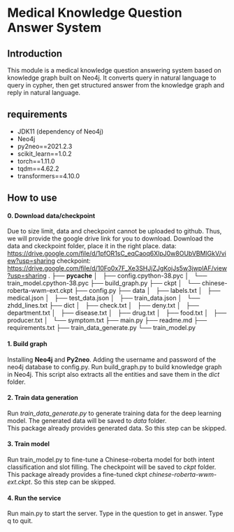 # Medical Knowledge Question Answer System


## Introduction
This module is a medical knowledge question answering system based on knowledge graph built on Neo4j. It converts query in natural language to query in cypher, then get structured answer from the knowledge graph and reply in natural language.  


## requirements
- JDK11 (dependency of Neo4j)
- Neo4j
- py2neo==2021.2.3
- scikit_learn==1.0.2
- torch==1.11.0
- tqdm==4.62.2
- transformers==4.10.0

## How to use

#### 0. Download data/checkpoint
Due to size limit, data and checkpoint cannot be uploaded to github. Thus, we will provide the google drive link for you to download. Download the data and ckeckpoint folder, place it in the right place. 
data: https://drive.google.com/file/d/1pfOR1sC_eqCaoq6XlpJ0w8OUbVBMlGkV/view?usp=sharing
checkpoint: https://drive.google.com/file/d/10Fo0x7F_Xe3SHJjZJgKojJs5w3jwplAF/view?usp=sharing
.
├── __pycache__
│   ├── config.cpython-38.pyc
│   └── train_model.cpython-38.pyc
├── build_graph.py
├── ckpt
│   └── chinese-roberta-wwm-ext.ckpt
├── config.py
├── data
│   ├── labels.txt
│   ├── medical.json
│   ├── test_data.json
│   ├── train_data.json
│   └── zhdd_lines.txt
├── dict
│   ├── check.txt
│   ├── deny.txt
│   ├── department.txt
│   ├── disease.txt
│   ├── drug.txt
│   ├── food.txt
│   ├── producer.txt
│   └── symptom.txt
├── main.py
├── readme.md
├── requirements.txt
├── train_data_generate.py
└── train_model.py

#### 1. Build graph 
Installing **Neo4j** and **Py2neo**. Adding the username and password of the neo4j database to config.py. Run build_graph.py to build knowledge graph in Neo4j. This script also extracts all the entities and save them in the *dict* folder.   

#### 2. Train data generation
Run *train_data_generate.py* to generate training data for the deep learning model. The generated data will be saved to *data* folder.<br>This package already provides generated data. So this step can be skipped. 

#### 3. Train model 
Run train_model.py to fine-tune a Chinese-roberta model for both intent classification and slot filling. The checkpoint will be saved to *ckpt* folder.<br>
This package already provides a fine-tuned ckpt *chinese-roberta-wwm-ext.ckpt*. So this step can be skipped. 

#### 4. Run the service
Run main.py to start the server. Type in the question to get in answer. Type q to quit. 


